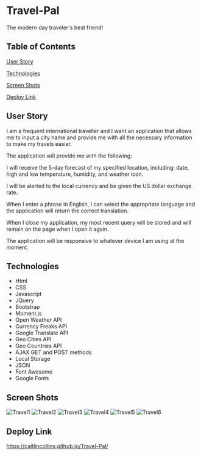 # Travel-Pal
The modern day traveler's best friend!
## Table of Contents

[User Story](https://github.com/CaitlinCollins/Travel-Pal#user-story)

[Technologies](https://github.com/CaitlinCollins/Travel-Pal#technologies)

[Screen Shots](https://github.com/CaitlinCollins/Travel-Pal#screen-shots)

[Deploy Link](https://github.com/CaitlinCollins/Travel-Pal#deploy-link)

## User Story

I am a frequent international traveller and I want an application that allows me to input a city name and provide me with all the necessary information to make my travels easier. 

The application will provide me with the following:

I will receive the 5-day forecast of my specified location, including: date, high and low temperature, humidity, and weather icon.

I will be alerted to the local currency and be given the US dollar exchange rate.

When I enter a phrase in English, I can select the appropriate language and the application will return the correct translation. 

When I close my application, my most recent query will be stored and will remain on the page when I open it again. 

The application will be responsive to whatever device I am using at the moment. 
## Technologies

- Html
- CSS
- Javascript
- JQuery
- Bootstrap
- Moment.js
- Open Weather API
- Currency Freaks API
- Google Translate API
- Geo Cities API
- Geo Countries API
- AJAX GET and POST methods
- Local Storage
- JSON
- Font Awesome
- Google Fonts

## Screen Shots 

![Travel1](https://github.com/CaitlinCollins/Travel-Pal/blob/main/assets/Travel1.png)
![Travel2](https://github.com/CaitlinCollins/Travel-Pal/blob/main/assets/Travel2.png)
![Travel3](https://github.com/CaitlinCollins/Travel-Pal/blob/main/assets/Travel3.png)
![Travel4](https://github.com/CaitlinCollins/Travel-Pal/blob/main/assets/Travel4.png)
![Travel5](https://github.com/CaitlinCollins/Travel-Pal/blob/main/assets/Travel5.png)
![Travel6](https://github.com/CaitlinCollins/Travel-Pal/blob/main/assets/Travel6.png)


## Deploy Link ##
https://caitlincollins.github.io/Travel-Pal/


